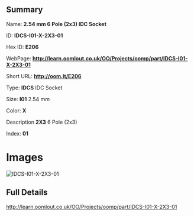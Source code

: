 

## Summary
 
Name: __2.54 mm 6 Pole (2x3) IDC Socket__

ID: __IDCS-I01-X-2X3-01__

Hex ID: __E206__

WebPage: __http://learn.oomlout.co.uk/OO/Projects/oomp/part/IDCS-I01-X-2X3-01__

Short URL: __http://oom.lt/E206__


Type: __IDCS__ IDC Socket 

Size: __I01__ 2.54 mm 

Color: __X__  

Description __2X3__ 6 Pole (2x3) 

Index: __01__


# Images
![IDCS-I01-X-2X3-01](http://oomlout.com/oomp-gen/parts/IDCS-I01-X-2X3-01/IDCS-I01-X-2X3-01_420.jpg)



## Full Details

 http://learn.oomlout.co.uk/OO/Projects/oomp/part/IDCS-I01-X-2X3-01














